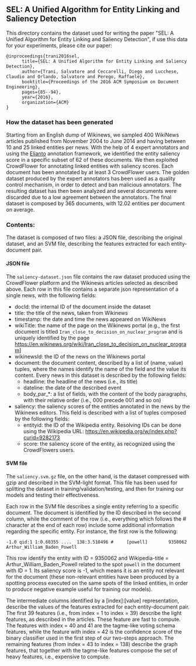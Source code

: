 ## SEL: A Unified Algorithm for Entity Linking and Saliency Detection



This directory contains the dataset used for writing the paper 
"SEL: A Unified Algorithm for Entity Linking and Saliency Detection", 
if use this data for your experiments, please cite our paper: 

	@inproceedings{trani2016sel,
	      title={SEL: A Unified Algorithm for Entity Linking and Saliency Detection},
	      author={Trani, Salvatore and Ceccarelli, Diego and Lucchese, Claudio and Orlando, Salvatore and Perego, Raffaele},
	      booktitle={Proceedings of the 2016 ACM Symposium on Document Engineering},
	      pages={85--94},
	      year={2016},
	      organization={ACM}
	}

### How the dataset has been generated

Starting from an English dump of Wikinews, we sampled 400 WikiNews articles published from November 2004 to June 2014 and having between 10 and 25 linked entities per news. With the help of 4 expert annotators and using the [Elianto](https://github.com/dexter/elianto) annotation framework, we identified the entity saliency score in a specific subset of 62 of these documents. We then exploited CrowdFlower for annotating linked entities with saliency scores. Each document has been annotated by at least 3 CrowdFlower users. The golden dataset produced by the expert annotators has been used as a quality control mechanism, in order to detect and ban malicious annotators. The resulting dataset has then been analyzed and several documents were discarded due to a low agreement between the annotators. The final dataset is composed by 365 documents, with 12.02 entities per document on average.

### Contents: 

The dataset is composed of two files: a JSON file, describing the original dataset, and an SVM file, describing the features extracted for each entity-document pair.

#### JSON file

The `saliency-dataset.json` file contains the raw dataset produced using the CrowdFlower platform and the Wikinews articles selected as described above. Each row in this file contains a separate json representation of a single news, with the following fields:

- docId: the internal ID of the document inside the dataset
- title: the title of the news, taken from Wikinews
- timestamp: the date and time the news appeared on WikiNews
- wikiTitle: the name of the page on the Wikinews portal (e.g., the first document is titled 
`Iran_close_to_decision_on_nuclear_program` and is uniquely identified by the page https://en.wikinews.org/wiki/Iran_close_to_decision_on_nuclear_program]
- wikinewsId: the ID of the news on the Wikinews portal
- document: the document content, described by a list of (name, value) tuples, where the names identify the name of the field and the value its content. Every news in this dataset is described by the following fields:
	- headline: the headline of the news (i.e., its title)
	- dateline: the date of the described event
	- body_par_*: a list of fields, with the content of the body paragraphs, with their relative order (i.e., 000 precede 001 and so on)
- saliency: the saliency scores of the entities annotated in the news by the Wikinews editors. This field is described with a list of tuples composed by the following fields:
	- entityid: the ID of the Wikipedia entity. Resolving IDs can be done using the Wikipedia URL: https://en.wikipedia.org/w/index.php?curid=9282173
	- score: the saliency score of the entity, as recognized using the CrowdFlowers users.

#### SVM file

The `saliency.svm.gz` file, on the other hand, is the dataset compressed with gzip and described in the SVM-light format. This file has been used for splitting the dataset in training/validation/testing, and then for training our models and testing their effectiveness. 

Each row in the SVM file describes a single entity referring to a specific document. 
The document is identified by the ID described in the second column, while the comment of the row (i.e., everything which follows the # character at the end of each row) include some additional information regarding the specific entity. 
For instance, the first row is the following:

	-1.0 qid:1 1:0.60355 ....  138:3.510496 #     [powell]        9350062 Arthur_William_Baden_Powell

This row identify the entity with ID = 9350062 and Wikipedia-title = Arthur_William_Baden_Powell related to the spot `powell` in the document with ID = 1. Its saliency score is -1, which means it is an entity not relevant for the document (these non-relevant entities have been produced by a spotting process executed on the same spots of the linked entities, in order to produce negative example useful for training our models).

The intermediate columns identified by a [index]:[value] representation, describe the values of the features extracted for each entity-document pair. The first 39 features (i.e., from index = 1 to index = 39) describe the light features, as described in the articles. These feature are fast to compute. The features with index = 40 and 41 are the tagme-like voting schema features, while the feature with index = 42 is the confidence score of the binary classifier used in the first step of our two-steps approach. The remaining features (from index = 43 to index = 138) describe the graph features, that together with the tagme-like features compose the set of heavy features, i.e., expensive to compute.